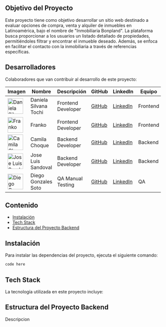 ## Objetivo del Proyecto

Este proyecto tiene como objetivo desarrollar un sitio web destinado a evaluar opciones de compra, venta y alquiler de inmuebles en Latinoamérica, bajo el nombre de "Inmobiliaria Bonpland". La plataforma busca proporcionar a los usuarios un listado detallado de propiedades, permitiéndoles filtrar y encontrar el inmueble deseado. Además, se enfoca en facilitar el contacto con la inmobiliaria a través de referencias específicas.


## Desarrolladores

Colaboradores que van contribuir al desarrollo de este proyecto:

| Imagen                                                                                  | Nombre                | Descripción        | GitHub                                     | LinkedIn                                                                        | Equipo   |
| --------------------------------------------------------------------------------------- | --------------------- | ------------------ | ------------------------------------------ | ------------------------------------------------------------------------------- | -------- |
| <img src="https://avatars.githubusercontent.com/u/133720661?v=4" alt="Daniela Silvana Tochi" size="50" width="50" data-view-component="true" class="avatar circle"> | Daniela Silvana Tochi | Frontend Developer | [GitHub](https://github.com/DanielaS-Tochi) | [LinkedIn](https://www.linkedin.com/in/diego-gonzales-soto/) | Frontend |
| <img src="https://avatars.githubusercontent.com/u/92962731?v=4" alt="Franko" size="50" width="50" data-view-component="true" class="avatar circle"> | Franko | Frontend Developer | [GitHub](https://github.com/Lostovayne) | [LinkedIn](https://www.linkedin.com/in/diego-gonzales-soto/) | Frontend |
| <img src="https://avatars.githubusercontent.com/u/86363351?v=4" alt="Camila Choque" size="50" width="50" data-view-component="true" class="avatar circle"> | Camila Choque | Backend Developer | [GitHub](https://github.com/CamilaChoque) | [LinkedIn](https://www.linkedin.com/in/diego-gonzales-soto/) | Backend |
| <img src="https://avatars.githubusercontent.com/u/101472285?v=4" alt="Jose Luis Sandoval" size="50" width="50" data-view-component="true" class="avatar circle"> | Jose Luis Sandoval | Backend Developer | [GitHub](https://github.com/JoseLuisSandoval) | [LinkedIn](https://www.linkedin.com/in/diego-gonzales-soto/) | Backend |
| <img src="https://avatars.githubusercontent.com/u/155493558?v=4" alt="Diego Gonzales Soto" size="50" width="50" data-view-component="true" class="avatar circle"> | Diego Gonzales Soto | QA Manual Testing | [GitHub](https://github.com/dgsoto/) | [LinkedIn](https://www.linkedin.com/in/diego-gonzales-soto/) | QA |

## Contenido


- [Instalación](#instalación)
- [Tech Stack](#tech-stack)
- [Estructura del Proyecto Backend](#estructura-del-proyecto-backend)

## Instalación

Para instalar las dependencias del proyecto, ejecuta el siguiente comando:

```bash
code here
```

## Tech Stack

La tecnología utilizada en este proyecto incluye:

## Estructura del Proyecto Backend
Descripcion
